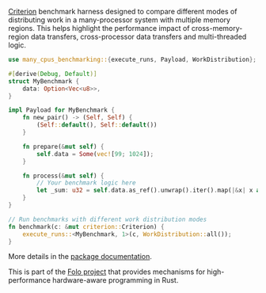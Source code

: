 [Criterion][1] benchmark harness designed to compare different modes of distributing work in a
many-processor system with multiple memory regions. This helps highlight the performance impact of
cross-memory-region data transfers, cross-processor data transfers and multi-threaded logic.

```rust
use many_cpus_benchmarking::{execute_runs, Payload, WorkDistribution};

#[derive(Debug, Default)]
struct MyBenchmark {
    data: Option<Vec<u8>>,
}

impl Payload for MyBenchmark {
    fn new_pair() -> (Self, Self) {
        (Self::default(), Self::default())
    }

    fn prepare(&mut self) {
        self.data = Some(vec![99; 1024]);
    }

    fn process(&mut self) {
        // Your benchmark logic here
        let _sum: u32 = self.data.as_ref().unwrap().iter().map(|&x| x as u32).sum();
    }
}

// Run benchmarks with different work distribution modes
fn benchmark(c: &mut criterion::Criterion) {
    execute_runs::<MyBenchmark, 1>(c, WorkDistribution::all());
}
```

More details in the [package documentation](https://docs.rs/many_cpus_benchmarking/).

This is part of the [Folo project](https://github.com/folo-rs/folo) that provides mechanisms for
high-performance hardware-aware programming in Rust.

[1]: https://bheisler.github.io/criterion.rs/book/index.html